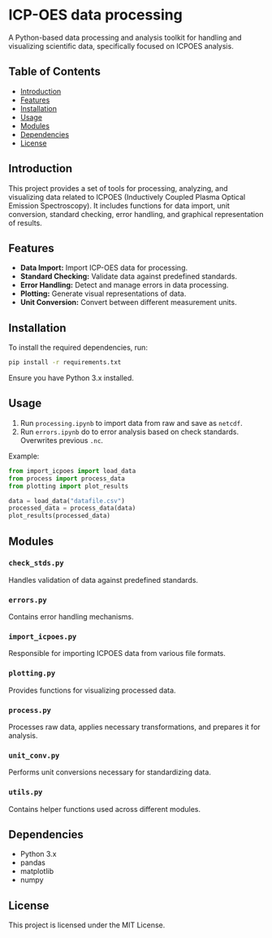 # ICP-OES data processing

A Python-based data processing and analysis toolkit for handling and visualizing scientific data, specifically focused on ICPOES analysis.

## Table of Contents
- [Introduction](#introduction)
- [Features](#features)
- [Installation](#installation)
- [Usage](#usage)
- [Modules](#modules)
- [Dependencies](#dependencies)
- [License](#license)

## Introduction
This project provides a set of tools for processing, analyzing, and visualizing data related to ICPOES (Inductively Coupled Plasma Optical Emission Spectroscopy). It includes functions for data import, unit conversion, standard checking, error handling, and graphical representation of results.

## Features
- **Data Import:** Import ICP-OES data for processing.
- **Standard Checking:** Validate data against predefined standards.
- **Error Handling:** Detect and manage errors in data processing.
- **Plotting:** Generate visual representations of data.
- **Unit Conversion:** Convert between different measurement units.

## Installation
To install the required dependencies, run:

```bash
pip install -r requirements.txt
```

Ensure you have Python 3.x installed.

## Usage
1. Run `processing.ipynb` to import data from raw and save as `netcdf`.
2. Run `errors.ipynb` do to error analysis based on check standards. Overwrites previous `.nc`. 

Example:

```python
from import_icpoes import load_data
from process import process_data
from plotting import plot_results

data = load_data("datafile.csv")
processed_data = process_data(data)
plot_results(processed_data)
```

## Modules
### `check_stds.py`
Handles validation of data against predefined standards.

### `errors.py`
Contains error handling mechanisms.

### `import_icpoes.py`
Responsible for importing ICPOES data from various file formats.

### `plotting.py`
Provides functions for visualizing processed data.

### `process.py`
Processes raw data, applies necessary transformations, and prepares it for analysis.

### `unit_conv.py`
Performs unit conversions necessary for standardizing data.

### `utils.py`
Contains helper functions used across different modules.

## Dependencies
- Python 3.x
- pandas
- matplotlib
- numpy

## License
This project is licensed under the MIT License.



